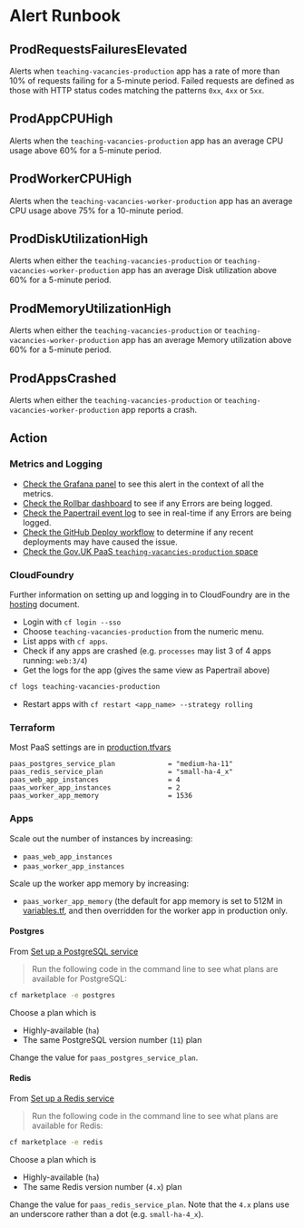 # Alert Runbook

## ProdRequestsFailuresElevated

Alerts when `teaching-vacancies-production` app has a rate of more than 10% of requests failing for a 5-minute period.
Failed requests are defined as those with HTTP status codes matching the patterns `0xx`, `4xx` or `5xx`.

## ProdAppCPUHigh

Alerts when the `teaching-vacancies-production` app has an average CPU usage above 60% for a 5-minute period.

## ProdWorkerCPUHigh

Alerts when the `teaching-vacancies-worker-production` app has an average CPU usage above 75% for a 10-minute period.

## ProdDiskUtilizationHigh

Alerts when either the `teaching-vacancies-production` or `teaching-vacancies-worker-production` app has an average Disk utilization above 60% for a 5-minute period.

## ProdMemoryUtilizationHigh

Alerts when either the `teaching-vacancies-production` or `teaching-vacancies-worker-production` app has an average Memory utilization above 60% for a 5-minute period.

## ProdAppsCrashed

Alerts when either the `teaching-vacancies-production` or `teaching-vacancies-worker-production` app reports a crash.

## Action

### Metrics and Logging

- [Check the Grafana panel](https://grafana-teaching-vacancies.london.cloudapps.digital/d/6Ac4lUWGk/teaching-vacancies-production?orgId=1&refresh=5s) to see this alert in the context of all the metrics.
- [Check the Rollbar dashboard](https://rollbar.com/dfe/teacher-vacancies/) to see if any Errors are being logged.
- [Check the Papertrail event log](https://papertrailapp.com/events) to see in real-time if any Errors are being logged.
- [Check the GitHub Deploy workflow](https://github.com/DFE-Digital/teaching-vacancies/actions?query=workflow%3ADeploy) to determine if any recent deployments may have caused the issue.
- [Check the Gov.UK PaaS `teaching-vacancies-production` space](https://admin.london.cloud.service.gov.uk/organisations/386a9502-d9b6-4aba-b3c3-ebe4fa3f963e/spaces/ebce88e9-8d3e-424b-8da3-c8dc0072b900/applications)

### CloudFoundry

Further information on setting up and logging in to CloudFoundry are in the [hosting](../hosting.md) document.

- Login with `cf login --sso`
- Choose `teaching-vacancies-production` from the numeric menu.
- List apps with `cf apps`.
- Check if any apps are crashed (e.g. `processes` may list 3 of 4 apps running: `web:3/4`)
- Get the logs for the app (gives the same view as Papertrail above)
```bash
cf logs teaching-vacancies-production
```
- Restart apps with `cf restart <app_name> --strategy rolling`

### Terraform

Most PaaS settings are in [production.tfvars](../terraform/workspace-variables/production.tfvars)

```
paas_postgres_service_plan             = "medium-ha-11"
paas_redis_service_plan                = "small-ha-4_x"
paas_web_app_instances                 = 4
paas_worker_app_instances              = 2
paas_worker_app_memory                 = 1536
```

### Apps

Scale out the number of instances by increasing:

- `paas_web_app_instances`
- `paas_worker_app_instances`

Scale up the worker app memory by increasing:

- `paas_worker_app_memory` (the default for app memory is set to 512M in [variables.tf](../terraform/app/paas/variables.tf), and then overridden for the worker app in production only.

#### Postgres

From [Set up a PostgreSQL service](https://docs.cloud.service.gov.uk/deploying_services/postgresql/#set-up-a-postgresql-service)
> Run the following code in the command line to see what plans are available for PostgreSQL:
```bash
cf marketplace -e postgres
```

Choose a plan which is
- Highly-available (`ha`)
- The same PostgreSQL version number (`11`) plan

Change the value for `paas_postgres_service_plan`.

#### Redis

From [Set up a Redis service](https://docs.cloud.service.gov.uk/deploying_services/redis/#set-up-a-redis-service)
> Run the following code in the command line to see what plans are available for Redis:
```bash
cf marketplace -e redis
```

Choose a plan which is
- Highly-available (`ha`)
- The same Redis version number (`4.x`) plan

Change the value for `paas_redis_service_plan`. Note that the `4.x` plans use an underscore rather than a dot (e.g. `small-ha-4_x`).

